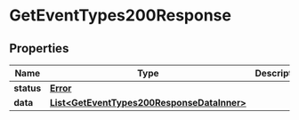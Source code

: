 

# GetEventTypes200Response


## Properties

| Name | Type | Description | Notes |
|------------ | ------------- | ------------- | -------------|
|**status** | [**Error**](Error.md) |  |  [optional] |
|**data** | [**List&lt;GetEventTypes200ResponseDataInner&gt;**](GetEventTypes200ResponseDataInner.md) |  |  [optional] |



